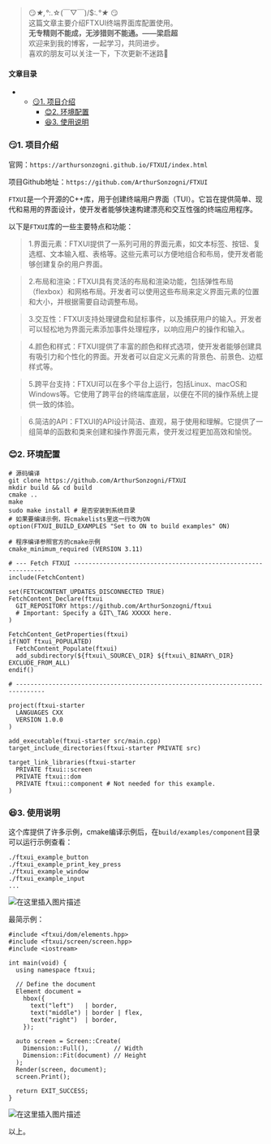 







> 
> 😏*★,°*:.☆(￣▽￣)/$:*.°★* 😏  
>  这篇文章主要介绍FTXUI终端界面库配置使用。  
>  **无专精则不能成，无涉猎则不能通。——梁启超**  
>  欢迎来到我的博客，一起学习，共同进步。  
>  喜欢的朋友可以关注一下，下次更新不迷路🥞
> 
> 
> 




#### 文章目录


* + [:smirk:1. 项目介绍](#smirk1__7)
	+ [:blush:2. 环境配置](#blush2__27)
	+ [:satisfied:3. 使用说明](#satisfied3__76)




### 😏1. 项目介绍


官网：`https://arthursonzogni.github.io/FTXUI/index.html`


项目Github地址：`https://github.com/ArthurSonzogni/FTXUI`


`FTXUI`是一个开源的C++库，用于创建终端用户界面（TUI）。它旨在提供简单、现代和易用的界面设计，使开发者能够快速构建漂亮和交互性强的终端应用程序。


以下是`FTXUI`库的一些主要特点和功能：



> 
> 1.界面元素：FTXUI提供了一系列可用的界面元素，如文本标签、按钮、复选框、文本输入框、表格等。这些元素可以方便地组合和布局，使开发者能够创建复杂的用户界面。
> 
> 
> 



> 
> 2.布局和渲染：FTXUI具有灵活的布局和渲染功能，包括弹性布局（flexbox）和网格布局。开发者可以使用这些布局来定义界面元素的位置和大小，并根据需要自动调整布局。
> 
> 
> 



> 
> 3.交互性：FTXUI支持处理键盘和鼠标事件，以及捕获用户的输入。开发者可以轻松地为界面元素添加事件处理程序，以响应用户的操作和输入。
> 
> 
> 



> 
> 4.颜色和样式：FTXUI提供了丰富的颜色和样式选项，使开发者能够创建具有吸引力和个性化的界面。开发者可以自定义元素的背景色、前景色、边框样式等。
> 
> 
> 



> 
> 5.跨平台支持：FTXUI可以在多个平台上运行，包括Linux、macOS和Windows等。它使用了跨平台的终端库底层，以便在不同的操作系统上提供一致的体验。
> 
> 
> 



> 
> 6.简洁的API：FTXUI的API设计简洁、直观，易于使用和理解。它提供了一组简单的函数和类来创建和操作界面元素，使开发过程更加高效和愉悦。
> 
> 
> 


### 😊2. 环境配置



```
# 源码编译
git clone https://github.com/ArthurSonzogni/FTXUI
mkdir build && cd build
cmake ..
make
sudo make install # 是否安装到系统目录
# 如果要编译示例，将cmakelists里这一行改为ON
option(FTXUI_BUILD_EXAMPLES "Set to ON to build examples" ON)

```


```
# 程序编译参照官方的cmake示例
cmake_minimum_required (VERSION 3.11)
 
# --- Fetch FTXUI --------------------------------------------------------------
include(FetchContent)
 
set(FETCHCONTENT_UPDATES_DISCONNECTED TRUE)
FetchContent_Declare(ftxui
  GIT_REPOSITORY https://github.com/ArthurSonzogni/ftxui
  # Important: Specify a GIT\_TAG XXXXX here.
)
 
FetchContent_GetProperties(ftxui)
if(NOT ftxui_POPULATED)
  FetchContent_Populate(ftxui)
  add_subdirectory(${ftxui\_SOURCE\_DIR} ${ftxui\_BINARY\_DIR} EXCLUDE_FROM_ALL)
endif()
 
# ------------------------------------------------------------------------------
 
project(ftxui-starter
  LANGUAGES CXX
  VERSION 1.0.0
)
 
add_executable(ftxui-starter src/main.cpp)
target_include_directories(ftxui-starter PRIVATE src)
 
target_link_libraries(ftxui-starter
  PRIVATE ftxui::screen
  PRIVATE ftxui::dom
  PRIVATE ftxui::component # Not needed for this example.
)

```

### 😆3. 使用说明


这个库提供了许多示例，cmake编译示例后，在`build/examples/component`目录可以运行示例查看：



```
./ftxui_example_button
./ftxui_example_print_key_press
./ftxui_example_window
./ftxui_example_input
...

```

![在这里插入图片描述](https://img-blog.csdnimg.cn/direct/124949cc449341518513c060b6231f84.png)


最简示例：



```
#include <ftxui/dom/elements.hpp>
#include <ftxui/screen/screen.hpp>
#include <iostream>
 
int main(void) {
  using namespace ftxui;
 
  // Define the document
  Element document =
    hbox({
      text("left")   | border,
      text("middle") | border | flex,
      text("right")  | border,
    });
 
  auto screen = Screen::Create(
    Dimension::Full(),       // Width
    Dimension::Fit(document) // Height
  );
  Render(screen, document);
  screen.Print();
 
  return EXIT_SUCCESS;
}

```

![在这里插入图片描述](https://img-blog.csdnimg.cn/6cbcd6c17cec4dba9bb3c0f895f02fa2.png)


以上。





